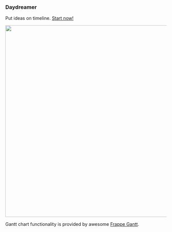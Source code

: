 ### Daydreamer
Put ideas on timeline. [Start now!](http://noooway.github.io/Daydreamer/index.html)

<p align="center">
    <a href="http://noooway.github.io/Daydreamer/index.html">
        <img src="https://i.ibb.co/rb8JCNG/daydreams-v01.png" width="600"/>
    </a>
</p>

Gantt chart functionality is provided by awesome [Frappe Gantt](https://github.com/frappe/gantt).
